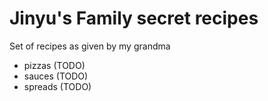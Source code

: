 # Jinyu's Family secret recipes

Set of recipes as given by my grandma

- pizzas (TODO)
- sauces (TODO)
- spreads (TODO)
